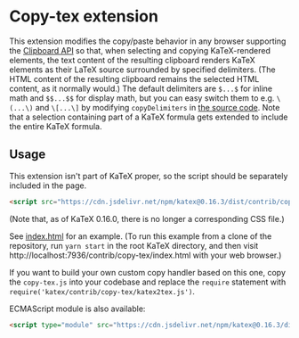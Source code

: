 # Copy-tex extension

This extension modifies the copy/paste behavior in any browser supporting the
[Clipboard API](https://developer.mozilla.org/en-US/docs/Web/API/ClipboardEvent)
so that, when selecting and copying KaTeX-rendered elements, the text
content of the resulting clipboard renders KaTeX elements as their LaTeX source
surrounded by specified delimiters.  (The HTML content of the resulting
clipboard remains the selected HTML content, as it normally would.)
The default delimiters are `$...$` for inline math and `$$...$$` for display
math, but you can easy switch them to e.g. `\(...\)` and `\[...\]` by
modifying `copyDelimiters` in [the source code](copy-tex.js).
Note that a selection containing part of a KaTeX formula gets extended to
include the entire KaTeX formula.

## Usage

This extension isn't part of KaTeX proper, so the script should be separately
included in the page.

```html
<script src="https://cdn.jsdelivr.net/npm/katex@0.16.3/dist/contrib/copy-tex.min.js" integrity="sha384-ww/583aHhxWkz5DEVn6OKtNiIaLi2iBRNZXfJRiY1Ai7tnJ9UXpEsyvOITVpTl4A" crossorigin="anonymous"></script>
```

(Note that, as of KaTeX 0.16.0, there is no longer a corresponding CSS file.)

See [index.html](index.html) for an example.
(To run this example from a clone of the repository, run `yarn start`
in the root KaTeX directory, and then visit
http://localhost:7936/contrib/copy-tex/index.html
with your web browser.)

If you want to build your own custom copy handler based on this one,
copy the `copy-tex.js` into your codebase and replace the `require`
statement with `require('katex/contrib/copy-tex/katex2tex.js')`.

ECMAScript module is also available:
```html
<script type="module" src="https://cdn.jsdelivr.net/npm/katex@0.16.3/dist/contrib/copy-tex.mjs" integrity="sha384-bVEnwt0PtX+1EuJoOEcm4rgTUWvb2ILTdjHfI1gUe/r5fdqrTcQaUuRdHG2DciuQ" crossorigin="anonymous"></script>
```
